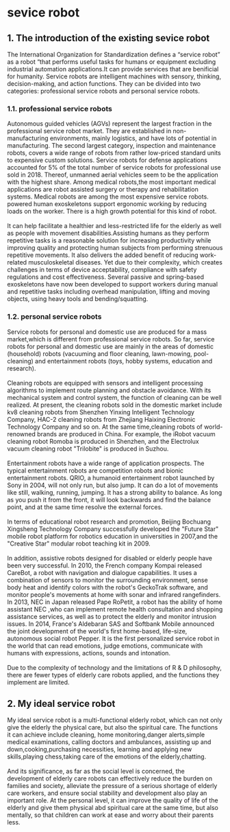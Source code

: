 # sevice robot<br>

## 1. The introduction of the existing sevice robot<br>
The International Organization for Standardization defines a “service robot” as a robot “that performs useful tasks for humans or equipment excluding industrial automation applications.It can provide services that are benificial for humanity. Service robots are intelligent machines with sensory, thinking, decision-making, and action functions. They can be divided into two categories: professional service robots and personal service robots.<br>
  
### 1.1. professional service robots<br>
Autonomous guided vehicles (AGVs) represent the largest fraction in the professional service robot market. They are established in non-manufacturing environments, mainly logistics, and have lots of potential in manufacturing. The second largest category, inspection and maintenance robots, covers a wide range of robots from rather low-priced standard units to expensive custom solutions. Service robots for defense applications accounted for 5% of the total number of service robots for professional use sold in 2018. Thereof, unmanned aerial vehicles seem to be the application with the highest share. Among medical robots,the most important medical applications are robot assisted surgery or therapy and rehabilitation systems. Medical robots are among the most expensive service robots. powered human exoskeletons support ergonomic working by reducing loads on the worker. There is a high growth potential for this kind of robot.<br>
<br>
It can help facilitate a healthier and less-restricted life for the elderly as well as people with movement disabilities.Assisting humans as they perform repetitive tasks is a reasonable solution for increasing productivity while improving quality and protecting human subjects from performing strenuous repetitive movements. It also delivers the added benefit of reducing work-related musculoskeletal diseases. Yet due to their complexity, which creates challenges in terms of device acceptability, compliance with safety regulations and cost effectiveness. Several passive and spring-based exoskeletons have now been developed to support workers during manual and repetitive tasks including overhead manipulation, lifting and moving objects, using heavy tools and bending/squatting.<br>

### 1.2. personal service robots<br>
Service robots for personal and domestic use are produced for a mass market,which is different from professional service robots. So far, service robots for personal and domestic use are mainly in the areas of domestic (household) robots (vacuuming and floor cleaning, lawn-mowing, pool-cleaning) and entertainment robots (toys, hobby systems, education and research). <br>
<br>
Cleaning robots are equipped with sensors and intelligent processing algorithms to implement route planning and obstacle avoidance. With its mechanical system and control system, the function of cleaning can be well realized. At present, the cleaning robots sold in the domestic market include kv8 cleaning robots from Shenzhen Yinxing Intelligent Technology Company, HAC-2 cleaning robots from Zhejiang Haixing Electronic Technology Company and so on. At the same time,cleaning robots of world-renowned brands are produced in China. For example, the iRobot vacuum cleaning robot Romoba is produced in Shenzhen, and the Electrolux vacuum cleaning robot "Trilobite" is produced in Suzhou.<br>
<br>
Entertainment robots have a wide range of application prospects. The typical entertainment robots are competition robots and bionic entertainment robots. QRIO, a humanoid entertainment robot launched by Sony in 2004, will not only run, but also jump. It can do a lot of movements like still, walking, running, jumping. It has a strong ability to balance. As long as you push it from the front, it will look backwards and find the balance point, and at the same time resolve the external forces.<br>
<br>
In terms of educational robot research and promotion, Beijing Bochuang Xingsheng Technology Company successfully developed the "Future Star" mobile robot platform for robotics education in universities in 2007,and the "Creative Star" modular robot teaching kit in 2009.<br>
<br>
In addition, assistive robots designed for disabled or elderly people have been very successful. In 2010, the French company Kompai released CareBot, a robot with navigation and dialogue capabilities. It uses a combination of sensors to monitor the surrounding environment, sense body heat and identify colors with the robot's GeckoTrak software, and monitor people's movements at home with sonar and infrared rangefinders. In 2013, NEC in Japan released Pape RoPetit, a robot has the ability of home assistant NEC ,who can implement remote health consultation and shopping assistance services, as well as to protect the elderly and monitor intrusion issues. In 2014, France's Aldebaran SAS and Softbank Mobile announced the joint development of the world's first home-based, life-size, autonomous social robot Pepper. It is the first personalized service robot in the world that can read emotions, judge emotions, communicate with humans with expressions, actions, sounds and intonation.<br>
<br>
Due to the complexity of technology and the limitations of R & D philosophy, there are fewer types of elderly care robots applied, and the functions they implement are limited.<br>
## 2. My ideal service robot
My ideal service robot is a multi-functional elderly robot, which can not only give the elderly the physical care, but also the spiritual care. The functions it can achieve include cleaning, home monitoring,danger alerts,simple medical examinations, calling doctors and ambulances, assisting up and down,cooking,purchasing necessities, learning and applying new skills,playing chess,taking care of the emotions of the elderly,chatting.<br>
<br>
And its significance, as far as the social level is concerned, the development of elderly care robots can effectively reduce the burden on families and society, alleviate the pressure of a serious shortage of elderly care workers, and ensure social stability and development also play an important role. At the personal level, it can improve the quality of life of the elderly and give them physical abd spiritual care at the same time, but also mentally, so that children can work at ease and worry about their parents less.<br>
